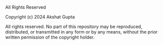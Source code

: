 All Rights Reserved

Copyright (c) 2024 Akshat Gupta

All rights reserved. No part of this repository may be reproduced, distributed, or transmitted in any form or by any means, without the prior written permission of the copyright holder.
